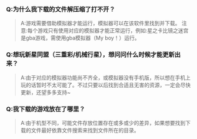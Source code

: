 ### Q:为什么我下载的文件解压缩了打不开？  
>A:游戏需要借助模拟器才能运行，模拟器可以在该软件里找到并下载。  注意:每个游戏只有使用对应的模拟器才能正常运行，例如:星之卡比镜之迷宫是gba游戏，需使用gba模拟器（My boy！）运行。

### Q:想玩新星同盟（三重彩/机械行星），想问问什么时候才能更新出来？  
>A:由于对应的模拟器功能尚不齐全，或模拟器没有手机版，所以想在手机上玩的话暂时不太可能了。不过只要以后找到合适且无害的资源，一定会尽快更新，还望多多支持~

### Q:我下载的游戏放在了哪里？  
>A:由于机型不同，可能文件存放位置存在或多或少的差异，如果想要找到下载的文件最好依靠文件搜索来找到文件所在的目录。
